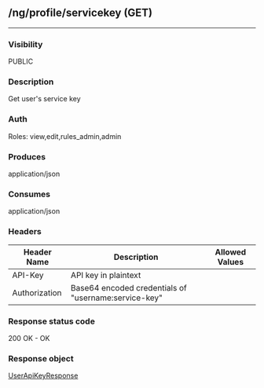 ## /ng/profile/servicekey (GET)
---
### Visibility
PUBLIC
### Description
Get user&#x27;s service key
### Auth
Roles: view,edit,rules_admin,admin
### Produces
application/json
### Consumes
application/json
### Headers
| Header Name | Description | Allowed Values |
| ----------- | ----------- | ----------- |
| API-Key | API key in plaintext |  |
| Authorization | Base64 encoded credentials of &quot;username:service-key&quot; |  |
### Response status code
200 OK - OK
### Response object
[UserApiKeyResponse](<../../objects/UserApiKeyResponse.md>)
